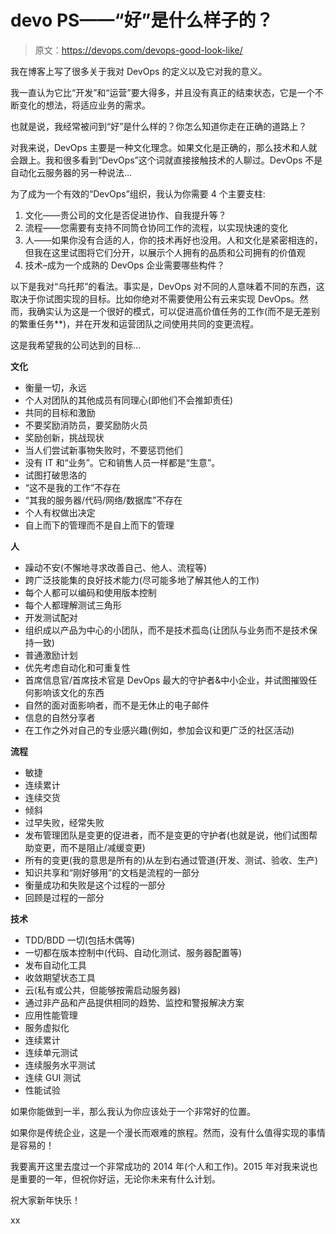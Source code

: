 # devo PS——“好”是什么样子的？

> 原文：<https://devops.com/devops-good-look-like/>

我在博客上写了很多关于我对 DevOps 的定义以及它对我的意义。

我一直认为它比“开发”和“运营”要大得多，并且没有真正的结束状态，它是一个不断变化的想法，将适应业务的需求。

也就是说，我经常被问到“好”是什么样的？你怎么知道你走在正确的道路上？

对我来说，DevOps 主要是一种文化理念。如果文化是正确的，那么技术和人就会跟上。我和很多看到“DevOps”这个词就直接接触技术的人聊过。DevOps 不是自动化云服务器的另一种说法…

为了成为一个有效的“DevOps”组织，我认为你需要 4 个主要支柱:

1.  文化——贵公司的文化是否促进协作、自我提升等？
2.  流程——您需要有支持不同筒仓协同工作的流程，以实现快速的变化
3.  人——如果你没有合适的人，你的技术再好也没用。人和文化是紧密相连的，但我在这里试图将它们分开，以展示个人拥有的品质和公司拥有的价值观
4.  技术–成为一个成熟的 DevOps 企业需要哪些构件？

以下是我对“乌托邦”的看法。事实是，DevOps 对不同的人意味着不同的东西，这取决于你试图实现的目标。比如你绝对不需要使用公有云来实现 DevOps。然而，我确实认为这是一个很好的模式，可以促进高价值任务的工作(而不是无差别的繁重任务**)，并在开发和运营团队之间使用共同的变更流程。

这是我希望我的公司达到的目标…

**文化**

*   衡量一切，永远
*   个人对团队的其他成员有同理心(即他们不会推卸责任)
*   共同的目标和激励
*   不要奖励消防员，要奖励防火员
*   奖励创新，挑战现状
*   当人们尝试新事物失败时，不要惩罚他们
*   没有 IT 和“业务”。它和销售人员一样都是“生意”。
*   试图打破思洛的
*   “这不是我的工作”不存在
*   “其我的服务器/代码/网络/数据库”不存在
*   个人有权做出决定
*   自上而下的管理而不是自上而下的管理

**人**

*   躁动不安(不懈地寻求改善自己、他人、流程等)
*   跨广泛技能集的良好技术能力(尽可能多地了解其他人的工作)
*   每个人都可以编码和使用版本控制
*   每个人都理解测试三角形
*   开发测试配对
*   组织成以产品为中心的小团队，而不是技术孤岛(让团队与业务而不是技术保持一致)
*   普通激励计划
*   优先考虑自动化和可重复性
*   首席信息官/首席技术官是 DevOps 最大的守护者&中小企业，并试图摧毁任何影响该文化的东西
*   自然的面对面影响者，而不是无休止的电子邮件
*   信息的自然分享者
*   在工作之外对自己的专业感兴趣(例如，参加会议和更广泛的社区活动)

**流程**

*   敏捷
*   连续累计
*   连续交货
*   倾斜
*   过早失败，经常失败
*   发布管理团队是变更的促进者，而不是变更的守护者(也就是说，他们试图帮助变更，而不是阻止/减缓变更)
*   所有的变更(我的意思是所有的)从左到右通过管道(开发、测试、验收、生产)
*   知识共享和“刚好够用”的文档是流程的一部分
*   衡量成功和失败是这个过程的一部分
*   回顾是过程的一部分

**技术**

*   TDD/BDD 一切(包括木偶等)
*   一切都在版本控制中(代码、自动化测试、服务器配置等)
*   发布自动化工具
*   收敛期望状态工具
*   云(私有或公共，但能够按需启动服务器)
*   通过非产品和产品提供相同的趋势、监控和警报解决方案
*   应用性能管理
*   服务虚拟化
*   连续累计
*   连续单元测试
*   连续服务水平测试
*   连续 GUI 测试
*   性能试验

如果你能做到一半，那么我认为你应该处于一个非常好的位置。

如果你是传统企业，这是一个漫长而艰难的旅程。然而，没有什么值得实现的事情是容易的！

我要离开这里去度过一个非常成功的 2014 年(个人和工作)。2015 年对我来说也是重要的一年，但祝你好运，无论你未来有什么计划。

祝大家新年快乐！

xx